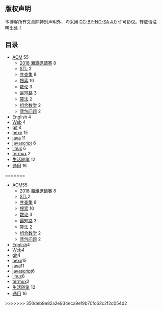 ## 版权声明

本博客所有文章除特别声明外，均采用  [CC-BY-NC-SA 4.0](https://creativecommons.org/licenses/by-nc-sa/4.0/) 许可协议。转载请注明出处！

## 目录

<!--
- ACM
	- 2018 湘潭邀请赛
	- STL
	- 并查集
	- 搜索
	- 数论
	- 算法
	- 最短路 
	- 组合数学
	- 背包问题
- English
- git
- hexo
- java
- javascript
- linux
- termux
- 生活随笔
<<<<<<< HEAD
-->

<ul>
 <li><a href="https://lruihao.cn/categories/ACM/">ACM</a><span> 55 </span>
  <ul>
   <li><a href="https://lruihao.cn/categories/ACM/2018湘潭邀请赛/">2018 湘潭邀请赛</a><span> 8 </span></li>
   <li><a href="https://lruihao.cn/categories/ACM/STL/">STL</a><span> 2 </span></li>
   <li><a href="https://lruihao.cn/categories/ACM/并查集/">并查集</a><span> 8 </span></li>
   <li><a href="https://lruihao.cn/categories/ACM/搜索/">搜索</a><span> 10 </span></li>
   <li><a href="https://lruihao.cn/categories/ACM/数论/">数论</a><span> 3 </span></li>
   <li><a href="https://lruihao.cn/categories/ACM/最短路/">最短路</a><span> 3 </span></li>
   <li><a href="https://lruihao.cn/categories/ACM/算法/">算法</a><span> 2 </span></li>
   <li><a href="https://lruihao.cn/categories/ACM/组合数学/">组合数学</a><span> 2 </span></li>
   <li><a href="https://lruihao.cn/categories/ACM/背包问题/">背包问题</a><span> 2 </span></li>
  </ul></li>
 <li><a href="https://lruihao.cn/categories/English/">English</a><span> 4 </span></li>
 <li><a href="https://lruihao.cn/categories/Web/">Web</a><span> 4 </span></li>
 <li><a href="https://lruihao.cn/categories/git/">git</a><span> 4 </span></li>
 <li><a href="https://lruihao.cn/categories/hexo/">hexo</a><span> 15 </span></li>
 <li><a href="https://lruihao.cn/categories/java/">java</a><span> 11 </span></li>
 <li><a href="https://lruihao.cn/categories/javascript/">javascript</a><span> 6 </span></li>
 <li><a href="https://lruihao.cn/categories/linux/">linux</a><span> 6 </span></li>
 <li><a href="https://lruihao.cn/categories/termux/">termux</a><span> 2 </span></li>
 <li><a href="https://lruihao.cn/categories/生活随笔/">生活随笔</a><span> 12 </span></li>
 <li><a href="https://lruihao.cn/categories/通用/">通用</a><span> 16 </span></li>
</ul>
=======

<ul class="category-list"><li class="category-list-item"><a class="category-list-link" href="/categories/ACM/">ACM</a><span class="category-list-count">55</span><ul class="category-list-child"><li class="category-list-item"><a class="category-list-link" href="/categories/ACM/2018湘潭邀请赛/">2018 湘潭邀请赛</a><span class="category-list-count"> 8</span></li><li class="category-list-item"><a class="category-list-link" href="/categories/ACM/STL/">STL</a><span class="category-list-count">2 </span></li><li class="category-list-item"><a class="category-list-link" href="/categories/ACM/并查集/">并查集</a><span class="category-list-count"> 8 </span></li><li class="category-list-item"><a class="category-list-link" href="/categories/ACM/搜索/">搜索</a><span class="category-list-count"> 10 </span></li><li class="category-list-item"><a class="category-list-link" href="/categories/ACM/数论/">数论</a><span class="category-list-count"> 3 </span></li><li class="category-list-item"><a class="category-list-link" href="/categories/ACM/最短路/">最短路</a><span class="category-list-count"> 3 </span></li><li class="category-list-item"><a class="category-list-link" href="/categories/ACM/算法/">算法</a><span class="category-list-count"> 2 </span></li><li class="category-list-item"><a class="category-list-link" href="/categories/ACM/组合数学/">组合数学</a><span class="category-list-count"> 2 </span></li><li class="category-list-item"><a class="category-list-link" href="/categories/ACM/背包问题/">背包问题</a><span class="category-list-count"> 2</span></li></ul></li><li class="category-list-item"><a class="category-list-link" href="/categories/English/">English</a><span class="category-list-count">4</span></li><li class="category-list-item"><a class="category-list-link" href="/categories/Web/">Web</a><span class="category-list-count">4</span></li><li class="category-list-item"><a class="category-list-link" href="/categories/git/">git</a><span class="category-list-count">4</span></li><li class="category-list-item"><a class="category-list-link" href="/categories/hexo/">hexo</a><span class="category-list-count">15</span></li><li class="category-list-item"><a class="category-list-link" href="/categories/java/">java</a><span class="category-list-count">11</span></li><li class="category-list-item"><a class="category-list-link" href="/categories/javascript/">javascript</a><span class="category-list-count">6</span></li><li class="category-list-item"><a class="category-list-link" href="/categories/linux/">linux</a><span class="category-list-count">6</span></li><li class="category-list-item"><a class="category-list-link" href="/categories/termux/">termux</a><span class="category-list-count">2 </span></li><li class="category-list-item"><a class="category-list-link" href="/categories/生活随笔/">生活随笔</a><span class="category-list-count"> 12 </span></li><li class="category-list-item"><a class="category-list-link" href="/categories/通用/">通用</a><span class="category-list-count"> 16</span></li></ul>
>>>>>>> 350deb9e82a2e934eca9ef9b70fc62c2f2d054d2
